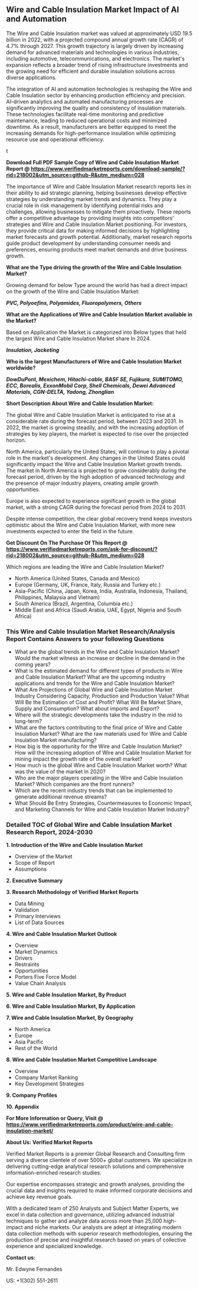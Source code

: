 <h2>Wire and Cable Insulation Market Impact of AI and Automation</h2><p>The Wire and Cable Insulation market was valued at approximately USD 19.5 billion in 2022, with a projected compound annual growth rate (CAGR) of 4.7% through 2027. This growth trajectory is largely driven by increasing demand for advanced materials and technologies in various industries, including automotive, telecommunications, and electronics. The market's expansion reflects a broader trend of rising infrastructure investments and the growing need for efficient and durable insulation solutions across diverse applications.</p><p>The integration of AI and automation technologies is reshaping the Wire and Cable Insulation sector by enhancing production efficiency and precision. AI-driven analytics and automated manufacturing processes are significantly improving the quality and consistency of insulation materials. These technologies facilitate real-time monitoring and predictive maintenance, leading to reduced operational costs and minimized downtime. As a result, manufacturers are better equipped to meet the increasing demands for high-performance insulation while optimizing resource use and operational efficiency.</p>t</p><p id="" class=""><strong>Download Full PDF Sample Copy of Wire and Cable Insulation Market Report @ <a href="https://www.verifiedmarketreports.com/download-sample/?rid=218002&utm_source=github-R&utm_medium=028" target="_blank">https://www.verifiedmarketreports.com/download-sample/?rid=218002&utm_source=github-R&utm_medium=028</a></strong></p><p>The importance of&nbsp;Wire and Cable Insulation Market research reports lies in their ability to aid strategic planning, helping businesses develop effective strategies by understanding market trends and dynamics. They play a crucial role in risk management by identifying potential risks and challenges, allowing businesses to mitigate them proactively. These reports offer a competitive advantage by providing insights into competitors' strategies and Wire and Cable Insulation Market positioning. For investors, they provide critical data for making informed decisions by highlighting market forecasts and growth potential. Additionally, market research reports guide product development by understanding consumer needs and preferences, ensuring products meet market demands and drive business growth.</p><p><strong>What are the&nbsp;Type driving the growth of the Wire and Cable Insulation Market?</strong></p><p id="" class="">Growing demand for below Type around the world has had a direct impact on the growth of the Wire and Cable Insulation Market:</p><em><strong>PVC, Polyoefins, Polyamides, Fluoropolymers, Others</strong></em></p><strong>What are the&nbsp;Applications&nbsp;of Wire and Cable Insulation Market available in the Market?</strong></p><p id="" class="">Based on Application the Market is categorized into Below types that held the largest Wire and Cable Insulation Market share In 2024.</p><em><strong>Insulation, Jacketing</strong></em></p><strong>Who is the largest Manufacturers of Wire and Cable Insulation Market worldwide?</strong></p><p><em><strong>DowDuPont, Mexichem, Hitachi-cable, BASF SE, Fujikura, SUMITOMO, ECC, Borealis, ExxonMobil Corp, Shell Chemicals, Dewei Advanced Materials, CGN-DELTA, Yadong, Zhonglian</strong></em></p><p id="" class=""><strong>Short Description About Wire and Cable Insulation Market:</strong></p><p>The global Wire and Cable Insulation Market is anticipated to rise at a considerable rate during the forecast period, between 2023 and 2031. In 2022, the market is growing steadily, and with the increasing adoption of strategies by key players, the market is expected to rise over the projected horizon.</p><p>North America, particularly the United States, will continue to play a pivotal role in the market's development. Any changes in the United States could significantly impact the Wire and Cable Insulation Market growth trends. The market in North America is projected to grow considerably during the forecast period, driven by the high adoption of advanced technology and the presence of major industry players, creating ample growth opportunities.</p><p>Europe is also expected to experience significant growth in the global market, with a strong CAGR during the forecast period from 2024 to 2031.</p><p>Despite intense competition, the clear global recovery trend keeps investors optimistic about the Wire and Cable Insulation Market, with more new investments expected to enter the field in the future.</p><p id="" class=""><strong>Get Discount On The Purchase Of This Report @ <a href="https://www.verifiedmarketreports.com/ask-for-discount/?rid=218002&utm_source=github-R&utm_medium=028" target="_blank">https://www.verifiedmarketreports.com/ask-for-discount/?rid=218002&utm_source=github-R&utm_medium=028</a></strong></p>Which regions are leading the Wire and Cable Insulation Market?</p><ul><li>North America (United States, Canada and Mexico)</li><li>Europe (Germany, UK, France, Italy, Russia and Turkey etc.)</li><li>Asia-Pacific (China, Japan, Korea, India, Australia, Indonesia, Thailand, Philippines, Malaysia and Vietnam)</li><li>South America (Brazil, Argentina, Columbia etc.)</li><li>Middle East and Africa (Saudi Arabia, UAE, Egypt, Nigeria and South Africa)</li></ul><h3 id="" class="">This Wire and Cable Insulation Market Research/Analysis Report Contains Answers to your following Questions</h3><ul><li>What are the global trends in the Wire and Cable Insulation Market? Would the market witness an increase or decline in the demand in the coming years?</li><li>What is the estimated demand for different types of products in Wire and Cable Insulation Market? What are the upcoming industry applications and trends for the Wire and Cable Insulation Market?</li><li>What Are Projections of Global Wire and Cable Insulation Market Industry Considering Capacity, Production and Production Value? What Will Be the Estimation of Cost and Profit? What Will Be Market Share, Supply and Consumption? What about imports and Export?</li><li>Where will the strategic developments take the industry in the mid to long-term?</li><li>What are the factors contributing to the final price of Wire and Cable Insulation Market? What are the raw materials used for Wire and Cable Insulation Market manufacturing?</li><li>How big is the opportunity for the Wire and Cable Insulation Market? How will the increasing adoption of Wire and Cable Insulation Market for mining impact the growth rate of the overall market?</li><li>How much is the global Wire and Cable Insulation Market worth? What was the value of the market In 2020?</li><li>Who are the major players operating in the Wire and Cable Insulation Market? Which companies are the front runners?</li><li>Which are the recent industry trends that can be implemented to generate additional revenue streams?</li><li>What Should Be Entry Strategies, Countermeasures to Economic Impact, and Marketing Channels for Wire and Cable Insulation Market Industry?</li></ul><h3 id="" class="">Detailed TOC of Global Wire and Cable Insulation Market Research Report, 2024-2030</h3><p id="" class=""><strong>1. Introduction of the Wire and Cable Insulation Market</strong></p><ul><li>Overview of the Market</li><li>Scope of Report</li><li>Assumptions</li></ul><p id="" class=""><strong>2. Executive Summary</strong></p><p id="" class=""><strong>3. Research Methodology of Verified Market Reports</strong></p><ul><li>Data Mining</li><li>Validation</li><li>Primary Interviews</li><li>List of Data Sources</li></ul><p id="" class=""><strong>4. Wire and Cable Insulation Market Outlook</strong></p><ul><li>Overview</li><li>Market Dynamics</li><li>Drivers</li><li>Restraints</li><li>Opportunities</li><li>Porters Five Force Model</li><li>Value Chain Analysis</li></ul><p id="" class=""><strong>5. Wire and Cable Insulation Market, By Product</strong></p><p id="" class=""><strong>6. Wire and Cable Insulation Market, By Application</strong></p><p id="" class=""><strong>7. Wire and Cable Insulation Market, By Geography</strong></p><ul><li>North America</li><li>Europe</li><li>Asia Pacific</li><li>Rest of the World</li></ul><p id="" class=""><strong>8. Wire and Cable Insulation Market Competitive Landscape</strong></p><ul><li>Overview</li><li>Company Market Ranking</li><li>Key Development Strategies</li></ul><p id="" class=""><strong>9. Company Profiles</strong></p><p id="" class=""><strong>10. Appendix</strong></p><p id="" class=""><strong>For More Information or Query, Visit @ <a href="https://www.verifiedmarketreports.com/product/wire-and-cable-insulation-market/" target="_blank">https://www.verifiedmarketreports.com/product/wire-and-cable-insulation-market/</a></strong></p><p id="" class=""><strong>About Us: Verified Market Reports</strong></p><p id="" class="">Verified Market Reports is a premier Global Research and Consulting firm serving a diverse clientele of over 5000+ global customers. We specialize in delivering cutting-edge analytical research solutions and comprehensive information-enriched research studies.</p><p id="" class="">Our expertise encompasses strategic and growth analyses, providing the crucial data and insights required to make informed corporate decisions and achieve key revenue goals.</p><p id="" class="">With a dedicated team of 250 Analysts and Subject Matter Experts, we excel in data collection and governance, utilizing advanced industrial techniques to gather and analyze data across more than 25,000 high-impact and niche markets. Our analysts are adept at integrating modern data collection methods with superior research methodologies, ensuring the production of precise and insightful research based on years of collective experience and specialized knowledge.</p><p id="" class=""><strong>Contact us:</strong></p><p id="" class="">Mr. Edwyne Fernandes</p><p id="" class="">US: +1(302) 551-2611</p>